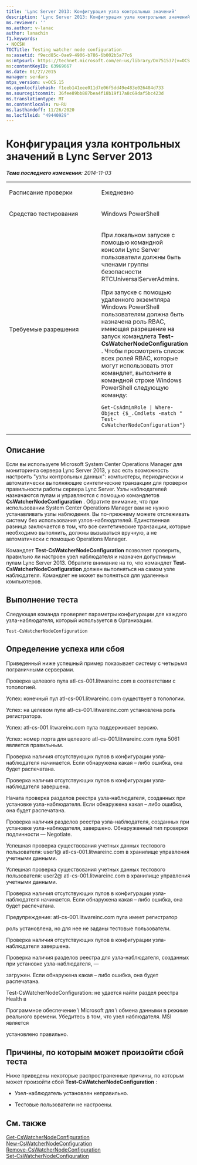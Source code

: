 ```yaml
---
title: 'Lync Server 2013: Конфигурация узла контрольных значений'
description: 'Lync Server 2013: Конфигурация узла контрольных значений.'
ms.reviewer: ''
ms.author: v-lanac
author: lanachin
f1.keywords:
- NOCSH
TOCTitle: Testing watcher node configuration
ms:assetid: f9ecd85c-0ae9-4906-b786-6b002b5a77c6
ms:mtpsurl: https://technet.microsoft.com/en-us/library/Dn751537(v=OCS.15)
ms:contentKeyID: 63969667
ms.date: 01/27/2015
manager: serdars
mtps_version: v=OCS.15
ms.openlocfilehash: f1eeb141eee011d7e06f5dd49e483e026484d733
ms.sourcegitcommit: 36fee89bb887bea4f18b19f17a8c69daf5bc423d
ms.translationtype: MT
ms.contentlocale: ru-RU
ms.lasthandoff: 11/26/2020
ms.locfileid: "49440929"
---
```

# <a name="testing-watcher-node-configuration-in-lync-server-2013"></a>Конфигурация узла контрольных значений в Lync Server 2013

<div data-xmlns="http://www.w3.org/1999/xhtml">

<div class="topic" data-xmlns="http://www.w3.org/1999/xhtml" data-msxsl="urn:schemas-microsoft-com:xslt" data-cs="https://msdn.microsoft.com/">

<div data-asp="https://msdn2.microsoft.com/asp">



</div>

<div id="mainSection">

<div id="mainBody">

<span> </span>

_**Тема последнего изменения:** 2014-11-03_


<table>
<colgroup>
<col style="width: 50%" />
<col style="width: 50%" />
</colgroup>
<tbody>
<tr class="odd">
<td><p>Расписание проверки</p></td>
<td><p>Ежедневно</p></td>
</tr>
<tr class="even">
<td><p>Средство тестирования</p></td>
<td><p>Windows PowerShell</p></td>
</tr>
<tr class="odd">
<td><p>Требуемые разрешения</p></td>
<td><p>При локальном запуске с помощью командной консоли Lync Server пользователи должны быть членами группы безопасности RTCUniversalServerAdmins.</p>
<p>При запуске с помощью удаленного экземпляра Windows PowerShell пользователям должна быть назначена роль RBAC, имеющая разрешение на запуск командлета <strong>Test-CsWatcherNodeConfiguration</strong> . Чтобы просмотреть список всех ролей RBAC, которые могут использовать этот командлет, выполните в командной строке Windows PowerShell следующую команду:</p>
<pre><code>Get-CsAdminRole | Where-Object {$_.Cmdlets -match &quot; Test-CsWatcherNodeConfiguration&quot;}</code></pre></td>
</tr>
</tbody>
</table>


<div>

## <a name="description"></a>Описание

Если вы используете Microsoft System Center Operations Manager для мониторинга сервера Lync Server 2013, у вас есть возможность настроить "узлы контрольных данных": компьютеры, периодически и автоматически выполняющие синтетические транзакции для проверки правильности работы сервера Lync Server. Узлы наблюдателей назначаются пулам и управляются с помощью командлетов **CsWatcherNodeConfiguration** . Обратите внимание, что при использовании System Center Operations Manager вам не нужно устанавливать узлы наблюдения. Вы по-прежнему можете отслеживать систему без использования узлов-наблюдателей. Единственная разница заключается в том, что все синтетические транзакции, которые необходимо выполнить, должны вызываться вручную, а не автоматически с помощью Operations Manager.

Командлет **Test-CsWatcherNodeConfiguration** позволяет проверить, правильно ли настроен узел наблюдателя и назначен допустимым пулам Lync Server 2013. Обратите внимание на то, что командлет **Test-CsWatcherNodeConfiguration** должен выполняться на самом узле наблюдателя. Командлет не может выполняться для удаленных компьютеров.

</div>

<div>

## <a name="running-the-test"></a>Выполнение теста

Следующая команда проверяет параметры конфигурации для каждого узла-наблюдателя, который используется в Организации.

    Test-CsWatcherNodeConfiguration

</div>

<div>

## <a name="determining-success-or-failure"></a>Определение успеха или сбоя

Приведенный ниже успешный пример показывает систему с четырьмя пограничными серверами.

Проверка целевого пула atl-cs-001.litwareinc.com в соответствии с топологией.

Успех: конечный пул atl-cs-001.litwareinc.com существует в топологии.

Успех: на целевом пуле atl-cs-001.litwareinc.com установлена роль регистратора.

Успех: atl-cs-001.litwareinc.com пула поддерживает версию.

Успех: номер порта для целевого atl-cs-001.litwareinc.com пула 5061 является правильным.

Проверка наличия отсутствующих пулов в конфигурации узла-наблюдателя начинается. Если обнаружена какая – либо ошибка, она будет распечатана.

Проверка наличия отсутствующих пулов в конфигурации узла-наблюдателя завершена.

Начата проверка разделов реестра узла-наблюдателя, созданных при установке узла-наблюдателя. Если обнаружена какая – либо ошибка, она будет распечатана.

Проверка наличия разделов реестра узла-наблюдателя, созданных при установке узла-наблюдателя, завершено. Обнаруженный тип проверки подлинности — Negotiate.

Успешная проверка существования учетных данных тестового пользователя: user1@ atl-cs-001.litwareinc.com в хранилище управления учетными данными.

Успешная проверка существования учетных данных тестового пользователя: user2@ atl-cs-001.litwareinc.com в хранилище управления учетными данными.

Проверка наличия отсутствующих пулов в конфигурации узла-наблюдателя начинается. Если обнаружена какая – либо ошибка, она будет распечатана.

Предупреждение: atl-cs-001.litwareinc.com пула имеет регистратор

роль установлена, но для нее не заданы тестовые пользователи.

Проверка наличия отсутствующих пулов в конфигурации узла-наблюдателя завершена.

Проверка наличия разделов реестра для узла-наблюдателя, созданных при установке узла-наблюдателя, —

загружен. Если обнаружена какая – либо ошибка, она будет распечатана.

Test-CsWatcherNodeConfiguration: не удается найти раздел реестра Health в

Программное обеспечение \\ Microsoft для \\ обмена данными в режиме реального времени. Убедитесь в том, что узел наблюдателя. MSI является

установлено правильно.

</div>

<div>

## <a name="reasons-why-the-test-might-have-failed"></a>Причины, по которым может произойти сбой теста

Ниже приведены некоторые распространенные причины, по которым может произойти сбой **Test-CsWatcherNodeConfiguration** :

  - Узел-наблюдатель установлен неправильно.

  - Тестовые пользователи не настроены.

</div>

<div>

## <a name="see-also"></a>См. также


[Get-CsWatcherNodeConfiguration](https://docs.microsoft.com/powershell/module/skype/Get-CsWatcherNodeConfiguration)  
[New-CsWatcherNodeConfiguration](https://docs.microsoft.com/powershell/module/skype/New-CsWatcherNodeConfiguration)  
[Remove-CsWatcherNodeConfiguration](https://docs.microsoft.com/powershell/module/skype/Remove-CsWatcherNodeConfiguration)  
[Set-CsWatcherNodeConfiguration](https://docs.microsoft.com/powershell/module/skype/Set-CsWatcherNodeConfiguration)  
  

</div>

</div>

<span> </span>

</div>

</div>

</div>

